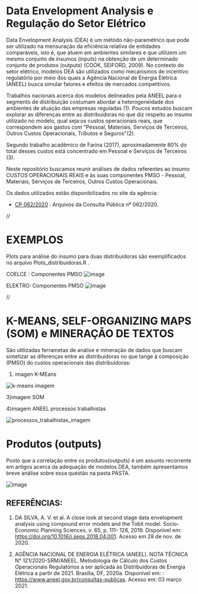 # Data Envelopment Analysis e Regulação do Setor Elétrico

  Data Envelopment Analysis (DEA) é um método não-paramétrico que pode ser utilizado na mensuração da eficiência relativa de entidades comparáveis, isto é, que atuem em ambientes similares e que utilizem um mesmo conjunto de insumos (inputs) na obtenção de um determinado conjunto de produtos (outputs) (COOK, SEIFORD, 2009). No contexto do setor elétrico, modelos DEA são utilizados como mecanismos de incentivo regulatório por meio dos quais a Agência Nacional de Energia Elétrica (ANEEL) busca simular fatores e efeitos de mercados competitivos.

  Trabalhos nacionais acerca dos modelos delineados pela ANEEL para o segmento de distribuição costumam abordar a heterogeneidade dos ambientes de atuação das empresas reguladas (1). Poucos estudos buscam explorar as diferenças entre as distribuidoras no que diz respeito ao insumo utilizado no modelo, qual seja:os custos operacionais reais, que correspondem aos gastos com “Pessoal, Materiais, Serviços de Terceiros, Outros Custos Operacionais, Tributos e Seguros"(2).

  Segundo trabalho acadêmico de Farina (2017), aproximadamente 80% do total desses custos está concentrado em Pessoal e Serviços de Terceiros (3).

  Neste repositório buscamos reunir análises de dados referentes ao insumo CUSTOS OPERACIONAIS REAIS e às suas componentes PMSO - Pessoal, Materiais, Serviços de Terceiros, Outros Custos Operacionais. 

  Os dados utilizados estão disponibilizados no site da agência:

* [CP 062/2020](https://www.aneel.gov.br/consultas-publicas?p_auth=tpgjXTaM&p_p_id=participacaopublica_WAR_participacaopublicaportlet&p_p_lifecycle=1&p_p_state=normal&p_p_mode=view&p_p_col_id=column-2&p_p_col_pos=1&p_p_col_count=2&_participacaopublica_WAR_participacaopublicaportlet_ideParticipacaoPublica=3477&_participacaopublica_WAR_participacaopublicaportlet_javax.portlet.action=visualizarParticipacaoPublica) : Arquivos da Consulta Pública nº 062/2020.

//

# EXEMPLOS
Plots para análise do insumo para duas distribuidoras são exemplificados no arquivo Plots_distribuidoras.R . 

COELCE : Componentes PMSO
![image](https://user-images.githubusercontent.com/93783315/143915104-56073a5c-ccb9-43f9-a1bd-b09ce5e80d11.png)

ELEKTRO: Componentes PMSO
![image](https://user-images.githubusercontent.com/93783315/143915156-4b844a21-ac28-494b-b796-32e0233c2ffe.png)

//

# K-MEANS, SELF-ORGANIZING MAPS (SOM) e MINERAÇÃO DE TEXTOS
São utilizadas ferrametas de análise e mineração de dados que buscam sintetizar as diferenças entre as distribuidoras no que tange à composição (PMSO) do custos operacionais das distribuidoras:

1) imagen K-MEans

![k-means imagem](https://user-images.githubusercontent.com/93783315/204114981-dc3700bd-3287-4f12-b704-2f676497d102.jpg)




3)imagem SOM


4)imagem ANEEL processos trabalhistas

![processos_trabalhistas_imagem](https://user-images.githubusercontent.com/93783315/204115161-149cdead-a691-43f2-b819-a4e968367e23.jpg)

 
# Produtos (outputs)
Posto que a correlação entre os produtos(outputs) é um assunto recorrente em artigos acerca da adequação de modelos DEA, também apresentamos breve análise sobre essa questão na pasta PASTA. 

![image](https://user-images.githubusercontent.com/93783315/143915435-01ca03c0-0aae-42c6-8553-18bd203e14a8.png)



## REFERÊNCIAS: 
1) DA SILVA, A. V. et al. A close look at second stage data envelopment analysis using compound error models and the Tobit model. Socio-Economic Planning Sciences, v. 65, p. 111- 126, 2019. Disponível em: https://doi.org/10.1016/j.seps.2018.04.001. Acesso em 28 de nov. de 2020.

2) AGÊNCIA NACIONAL DE ENERGIA ELÉTRICA (ANEEL). NOTA TÉCNICA N° 121/2020-SRM/ANEEL. Metodologia de Cálculo dos Custos Operacionais Regulatórios a ser aplicada às Distribuidoras de Energia Elétrica a partir de 2021. Brasília, DF, 2020a. Disponível em: : https://www.aneel.gov.br/consultas-publicas. Acesso em: 03 março 2021.


